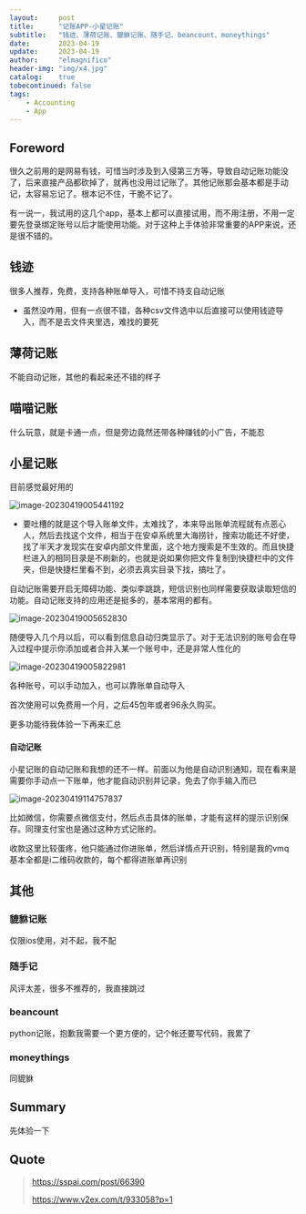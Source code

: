 ```yaml
---
layout:     post
title:      "记账APP-小星记账"
subtitle:   "钱迹、薄荷记账、貔貅记账、随手记、beancount、moneythings"
date:       2023-04-19
update:     2023-04-19
author:     "elmagnifico"
header-img: "img/x4.jpg"
catalog:    true
tobecontinued: false
tags:
    - Accounting
    - App
---
```


## Foreword

很久之前用的是网易有钱，可惜当时涉及到入侵第三方等，导致自动记账功能没了，后来直接产品都砍掉了，就再也没用过记账了。其他记账那会基本都是手动记，太容易忘记了。根本记不住，干脆不记了。



有一说一，我试用的这几个app，基本上都可以直接试用，而不用注册，不用一定要先登录绑定账号以后才能使用功能。对于这种上手体验非常重要的APP来说，还是很不错的。



## 钱迹

很多人推荐，免费，支持各种账单导入，可惜不持支自动记账

- 虽然没咋用，但有一点很不错，各种csv文件选中以后直接可以使用钱迹导入，而不是去文件夹里选，难找的要死



## 薄荷记账

不能自动记账，其他的看起来还不错的样子



## 喵喵记账

什么玩意，就是卡通一点，但是旁边竟然还带各种赚钱的小广告，不能忍



## 小星记账

目前感觉最好用的

![image-20230419005441192](https://img.elmagnifico.tech/static/upload/elmagnifico/202304190054381.png)

- 要吐槽的就是这个导入账单文件，太难找了，本来导出账单流程就有点恶心人，然后去找这个文件，相当于在安卓系统里大海捞针，搜索功能还不好使，找了半天才发现实在安卓内部文件里面，这个地方搜索是不生效的。而且快捷栏进入的相同目录是不刷新的，也就是说如果你把文件复制到快捷栏中的文件夹，但是快捷栏里看不到，必须去真实目录下找，搞吐了。



自动记账需要开启无障碍功能、类似李跳跳，短信识别也同样需要获取读取短信的功能。自动记账支持的应用还是挺多的，基本常用的都有。



![image-20230419005652830](https://img.elmagnifico.tech/static/upload/elmagnifico/202304190056955.png)

随便导入几个月以后，可以看到信息自动归类显示了。对于无法识别的账号会在导入过程中提示你添加或者合并入某一个账号中，还是非常人性化的



![image-20230419005822981](https://img.elmagnifico.tech/static/upload/elmagnifico/202304190058100.png)

各种账号，可以手动加入，也可以靠账单自动导入



首次使用可以免费用一个月，之后45包年或者96永久购买。



更多功能待我体验一下再来汇总



#### 自动记账

小星记账的自动记账和我想的还不一样。前面以为他是自动识别通知，现在看来是需要你手动点一下账单，他才能自动识别并记录，免去了你手输入而已

![image-20230419114757837](https://img.elmagnifico.tech/static/upload/elmagnifico/202304191147992.png)

比如微信，你需要点微信支付，然后点击具体的账单，才能有这样的提示识别保存。同理支付宝也是通过这种方式记账的。



收款这里比较蛋疼，他只能通过你进账单，然后详情点开识别，特别是我的vmq基本全都是i二维码收款的，每个都得进账单再识别



## 其他

### 貔貅记账

仅限ios使用，对不起，我不配



### 随手记

风评太差，很多不推荐的，我直接跳过



### beancount

python记账，抱歉我需要一个更方便的，记个帐还要写代码，我累了



### moneythings

同貔貅



## Summary

先体验一下



## Quote

> https://sspai.com/post/66390
>
> https://www.v2ex.com/t/933058?p=1

